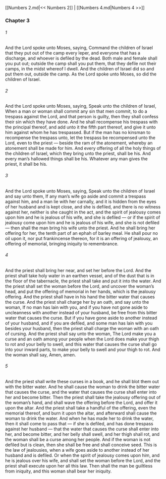 [[Numbers 2.md|<< Numbers 2]]  |  [[Numbers 4.md|Numbers 4 >>]]

### Chapter 3
###### 1
And the Lord spoke unto Moses, saying, Command the children of Israel that they put out of the camp every leper, and everyone that has a discharge, and whoever is defiled by the dead. Both male and female shall you put out; outside the camp shall you put them, that they defile not their camps, in the midst whereof I dwell. And the children of Israel did so and put them out, outside the camp. As the Lord spoke unto Moses, so did the children of Israel.

###### 2
And the Lord spoke unto Moses, saying, Speak unto the children of Israel, When a man or woman shall commit any sin that men commit, to do a trespass against the Lord, and that person is guilty, then they shall confess their sin which they have done. And he shall recompense his trespass with the principal thereof, and add unto it the fifth part thereof, and give it unto him against whom he has trespassed. But if the man has no kinsman to recompense the trespass unto, let the trespass be recompensed unto the Lord, even to the priest — beside the ram of the atonement, whereby an atonement shall be made for him. And every offering of all the holy things of the children of Israel, which they bring unto the priest, shall be his. And every man’s hallowed things shall be his. Whatever any man gives the priest, it shall be his.

###### 3
And the Lord spoke unto Moses, saying, Speak unto the children of Israel and say unto them, If any man’s wife go aside and commit a trespass against him, and a man lie with her carnally, and it is hidden from the eyes of her husband and is kept close, and she is defiled, and there is no witness against her, neither is she caught in the act, and the spirit of jealousy comes upon him and he is jealous of his wife, and she is defiled — or if the spirit of jealousy come upon him and he is jealous of his wife, and she is not defiled — then shall the man bring his wife unto the priest. And he shall bring her offering for her, the tenth part of an ephah of barley meal. He shall pour no oil upon it, nor put frankincense thereon, for it is an offering of jealousy, an offering of memorial, bringing iniquity to remembrance.

###### 4
And the priest shall bring her near, and set her before the Lord. And the priest shall take holy water in an earthen vessel, and of the dust that is in the floor of the tabernacle, the priest shall take and put it into the water. And the priest shall set the woman before the Lord, and uncover the woman’s head, and put the offering of memorial in her hands, which is the jealousy offering. And the priest shall have in his hand the bitter water that causes the curse. And the priest shall charge her by an oath, and say unto the woman, If no man has lain with you, and if you have not gone aside to uncleanness with another instead of your husband, be free from this bitter water that causes the curse. But if you have gone aside to another instead of your husband, and if you are defiled, and some man has lain with you besides your husband, then the priest shall charge the woman with an oath of cursing. And the priest shall say unto the woman, The Lord make you a curse and an oath among your people when the Lord does make your thigh to rot and your belly to swell, and this water that causes the curse shall go into your inward parts, to make your belly to swell and your thigh to rot. And the woman shall say, Amen, amen.

###### 5
And the priest shall write these curses in a book, and he shall blot them out with the bitter water. And he shall cause the woman to drink the bitter water that causes the curse, and the water that causes the curse shall enter into her and become bitter. Then the priest shall take the jealousy offering out of the woman’s hand, and shall wave the offering before the Lord, and offer it upon the altar. And the priest shall take a handful of the offering, even the memorial thereof, and burn it upon the altar, and afterward shall cause the woman to drink the water. And when he has made her to drink the water, then it shall come to pass that — if she is defiled, and has done trespass against her husband — that the water that causes the curse shall enter into her, and become bitter, and her belly shall swell, and her thigh shall rot, and the woman shall be a curse among her people. And if the woman is not defiled but is clean, then she shall be free and shall conceive seed. This is the law of jealousies, when a wife goes aside to another instead of her husband and is defiled. Or when the spirit of jealousy comes upon him, and he is jealous over his wife, and shall set the woman before the Lord, and the priest shall execute upon her all this law. Then shall the man be guiltless from iniquity, and this woman shall bear her iniquity.